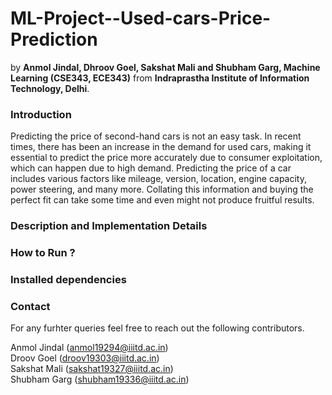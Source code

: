 # ML-Project--Used-cars-Price-Prediction
by **Anmol Jindal, Dhroov Goel, Sakshat Mali and Shubham Garg, Machine Learning (CSE343, ECE343)** from **Indraprastha Institute of Information Technology, Delhi**.

### Introduction
Predicting the price of second-hand cars is not an easy task.
In recent times, there has been an increase in the demand
for used cars, making it essential to predict the price more
accurately due to consumer exploitation, which can happen
due to high demand.
Predicting the price of a car includes various factors like
mileage, version, location, engine capacity, power steering,
and many more. Collating this information and buying the
perfect fit can take some time and even might not produce
fruitful results.


### Description and Implementation Details


### How to Run ? 


### Installed dependencies

### Contact 
For any furhter queries feel free to reach out the following contributors. 

Anmol Jindal (anmol19294@iiitd.ac.in) </br>
Droov Goel (droov19303@iiitd.ac.in) </br>
Sakshat Mali (sakshat19327@iiitd.ac.in) </br>
Shubham Garg (shubham19336@iiitd.ac.in) </br>
